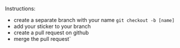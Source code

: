 Instructions:
- create a separate branch with your name
`git checkout -b [name]`
- add your sticker to your branch
- create a pull request on github
- merge the pull request`
